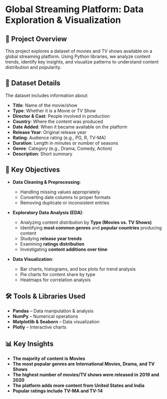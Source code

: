 # **Global Streaming Platform: Data Exploration & Visualization**

## 📌 Project Overview
This project explores a dataset of movies and TV shows available on a global streaming platform. Using Python libraries, we analyze content trends, identify key insights, and visualize patterns to understand content distribution and popularity.

## 💊 Dataset Details
The dataset includes information about:
- **Title**: Name of the movie/show
- **Type**: Whether it is a Movie or TV Show
- **Director & Cast**: People involved in production
- **Country**: Where the content was produced
- **Date Added**: When it became available on the platform
- **Release Year**: Original release year
- **Rating**: Audience rating (e.g., PG, R, TV-MA)
- **Duration**: Length in minutes or number of seasons
- **Genre**: Category (e.g., Drama, Comedy, Action)
- **Description**: Short summary

## 🌟 Key Objectives
- **Data Cleaning & Preprocessing**:
  - Handling missing values appropriately
  - Converting date columns to proper formats
  - Removing duplicate or inconsistent entries

- **Exploratory Data Analysis (EDA)**:
  - Analyzing content distribution by **Type (Movies vs. TV Shows)**
  - Identifying **most common genres** and **popular countries** producing content
  - Studying **release year trends**
  - Examining **ratings distribution**
  - Investigating **content additions over time**

- **Data Visualization**:
  - Bar charts, histograms, and box plots for trend analysis
  - Pie charts for content share by type
  - Heatmaps for correlation analysis

## 🛠️ Tools & Libraries Used
- **Pandas** – Data manipulation & analysis
- **NumPy** – Numerical operations
- **Matplotlib & Seaborn** – Data visualization
- **Plotly** – Interactive charts

## 📊 Key Insights
- **The majority of content is** **Movies**
- **The most popular genres are** **International Movies, Drama, and TV Shows**
- **The highest number of movies/TV shows were released in** **2019 and 2020**
- **The platform adds more content from** **United States and India**
- **Popular ratings include** **TV-MA and TV-14**

